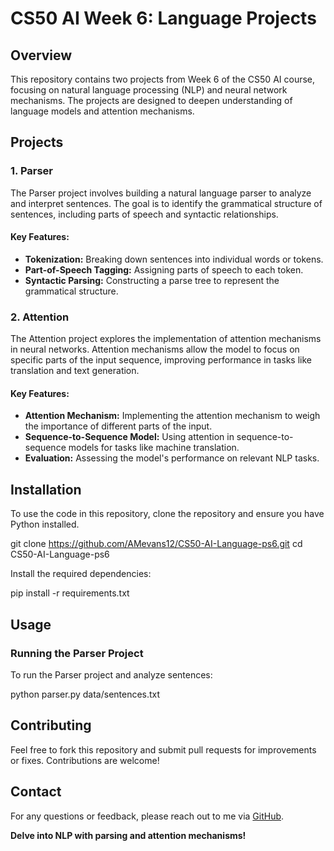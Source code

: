 # CS50 AI Week 6: Language Projects

## Overview

This repository contains two projects from Week 6 of the CS50 AI course, focusing on natural language processing (NLP) and neural network mechanisms. The projects are designed to deepen understanding of language models and attention mechanisms.

## Projects

### 1. Parser

The Parser project involves building a natural language parser to analyze and interpret sentences. The goal is to identify the grammatical structure of sentences, including parts of speech and syntactic relationships.

#### Key Features:
- **Tokenization:** Breaking down sentences into individual words or tokens.
- **Part-of-Speech Tagging:** Assigning parts of speech to each token.
- **Syntactic Parsing:** Constructing a parse tree to represent the grammatical structure.

### 2. Attention

The Attention project explores the implementation of attention mechanisms in neural networks. Attention mechanisms allow the model to focus on specific parts of the input sequence, improving performance in tasks like translation and text generation.

#### Key Features:
- **Attention Mechanism:** Implementing the attention mechanism to weigh the importance of different parts of the input.
- **Sequence-to-Sequence Model:** Using attention in sequence-to-sequence models for tasks like machine translation.
- **Evaluation:** Assessing the model's performance on relevant NLP tasks.


## Installation

To use the code in this repository, clone the repository and ensure you have Python installed.

git clone https://github.com/AMevans12/CS50-AI-Language-ps6.git
cd CS50-AI-Language-ps6

Install the required dependencies:

pip install -r requirements.txt


## Usage

### Running the Parser Project

To run the Parser project and analyze sentences:

python parser.py data/sentences.txt


## Contributing

Feel free to fork this repository and submit pull requests for improvements or fixes. Contributions are welcome!


## Contact

For any questions or feedback, please reach out to me via [GitHub](https://github.com/AMevans12).


**Delve into NLP with parsing and attention mechanisms!**
